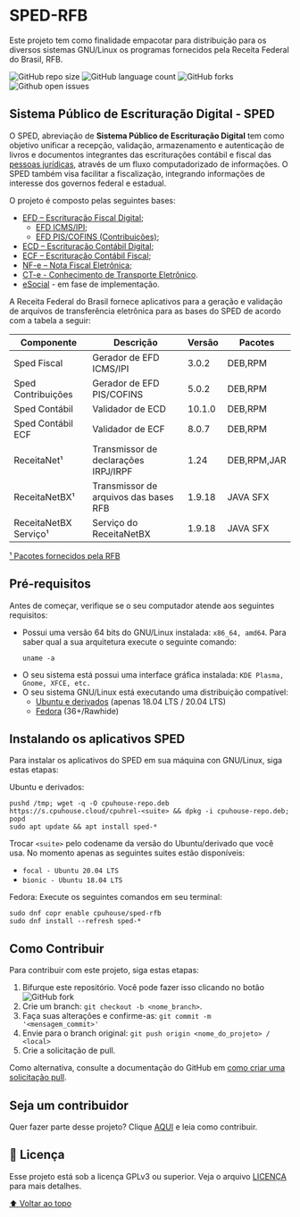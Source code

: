 # SPED-RFB

Este projeto tem como finalidade empacotar para distribuição para os diversos sistemas GNU/Linux os programas fornecidos pela Receita Federal do Brasil, RFB.

![GitHub repo size](https://img.shields.io/github/repo-size/cpuhouse/sped-rfb?style=for-the-badge)
![GitHub language count](https://img.shields.io/github/languages/count/cpuhouse/sped-rfb?style=for-the-badge)
![GitHub forks](https://img.shields.io/github/forks/cpuhouse/sped-rfb?style=for-the-badge)
![Github open issues](https://img.shields.io/github/issues/cpuhouse/sped-rfb?style=for-the-badge)
## Sistema Público de Escrituração Digital - SPED

O SPED, abreviação de **Sistema Público de Escrituração Digital** tem como objetivo unificar a recepção, validação, armazenamento e autenticação de livros e documentos integrantes das escriturações contábil e fiscal das [pessoas jurídicas](https://pt.wikipedia.org/wiki/Pessoas_jur%C3%ADdicas "Pessoas jurídicas"), através de um fluxo computadorizado de informações. O SPED também visa facilitar a fiscalização, integrando informações de interesse dos governos federal e estadual.

O projeto é composto pelas seguintes bases:

- [EFD – Escrituração Fiscal Digital]();
	- [EFD ICMS/IPI]();
	- [EFD PIS/COFINS (Contribuições)]();
- [ECD – Escrituração Contábil Digital]();
- [ECF – Escrituração Contábil Fiscal]();
- [NF-e – Nota Fiscal Eletrônica]();
- [CT-e - Conhecimento de Transporte Eletrônico]().
- [eSocial]() - em fase de implementação.

A Receita Federal do Brasil fornece aplicativos para a geração e validação de arquivos de transferência eletrônica para as bases do SPED de acordo com a tabela a seguir:

|Componente           |Descrição                            |Versão   |Pacotes      |
|---------------------|-------------------------------------|---------|-------------|
|Sped Fiscal          |Gerador de EFD ICMS/IPI              | 3.0.2   |DEB,RPM      |
|Sped Contribuições   |Gerador de EFD PIS/COFINS            | 5.0.2   |DEB,RPM      |
|Sped Contábil        |Validador de ECD                     | 10.1.0  |DEB,RPM      |
|Sped Contábil ECF    |Validador de ECF                     | 8.0.7   |DEB,RPM      |
|ReceitaNet¹          |Transmissor de declarações IRPJ/IRPF | 1.24    |DEB,RPM,JAR  |
|ReceitaNetBX¹        |Transmissor de arquivos das bases RFB| 1.9.18  |JAVA SFX     |
|ReceitaNetBX Serviço¹|Serviço do ReceitaNetBX              | 1.9.18  |JAVA SFX     |

[¹ Pacotes fornecidos pela RFB](https://www.gov.br/receitafederal/pt-br/centrais-de-conteudo/download/receitanet)

## Pré-requisitos

Antes de começar, verifique se o seu computador atende aos seguintes requisitos:
* Possui uma versão 64 bits do GNU/Linux instalada: `x86_64, amd64`. Para saber qual a sua arquitetura execute o seguinte comando:
	```
	uname -a
	```
* O seu sistema está possui uma interface gráfica instalada: `KDE Plasma, Gnome, XFCE, etc.` 
* O seu sistema GNU/Linux está executando uma distribuição compatível:
	* [Ubuntu e derivados](https://ubuntu.com) (apenas 18.04 LTS / 20.04 LTS)
	* [Fedora](https://getfedora.org) (36+/Rawhide)
<!--
	* [Debian](https://debian.org)(apenas instalação manual de pacotes - não testado)
	* [Rocky Linux](https://rockylinux.org)(ainda não suportado)
	* [Alma Linux](https://almalinux.org)(ainda não suportado)
	* [CentOS Stream](https://centos.org)(ainda não suportado)
	* [Oracle Linux (OL)](https://www.oracle.com/br/linux/)(ainda não suportado)
	* [Amazon Linux (AL)](https://aws.amazon.com/amazon-linux/)(ainda não suportado)
	* [Red Hat Enterprise Linux (RHEL)](https://www.redhat.com/pt-br/technologies/linux-platforms/enterprise-linux)(ainda não suportado)

ou
* O seu sistema suporta AppImage (ainda não implementado)
* O seu sistema suporta Flatpak (ainda não implementado)
-->

## Instalando os aplicativos SPED
Para instalar os aplicativos do SPED em sua máquina con GNU/Linux, siga estas etapas:

Ubuntu e derivados:
```
pushd /tmp; wget -q -O cpuhouse-repo.deb https://s.cpuhouse.cloud/cpuhrel-<suite> && dpkg -i cpuhouse-repo.deb; popd
sudo apt update && apt install sped-*
```
Trocar `<suite>` pelo codename da versão do Ubuntu/derivado que você usa. No momento apenas as seguintes suites estão disponíveis:

* `focal - Ubuntu 20.04 LTS`
* `bionic - Ubuntu 18.04 LTS`

Fedora:
Execute os seguintes comandos em seu terminal:
```
sudo dnf copr enable cpuhouse/sped-rfb
sudo dnf install --refresh sped-*
```
<!--
Fedora/RHEL e derivados (Rocky/Alma/CentOS/OL/AL):

Caso você utilize o Fedora ou uma versão do Rocky/Alma/CentOS/OL/AL/RHEL que já possua o dnf instalado execute os seguintes comandos em seu terminal:
```
sudo dnf install yum-plugin-copr
sudo dnf copr enable cpuhouse/sped
sudo dnf install sped-*
```
Caso não tenha o dnf instalado, execute os comandos ao seguir ao invés:
```
sudo yum install yum-plugin-copr
sudo dnf copr enable cpuhouse/sped
sudo dnf install sped-*
```
-->

## Como Contribuir
Para contribuir com este projeto, siga estas etapas:

1. Bifurque este repositório. Você pode fazer isso clicando no botão ![GitHub fork](https://img.shields.io/github/forks/cpuhouse/sped-rfb?label=Fork&?style=for-the-badge)
2. Crie um branch: `git checkout -b <nome_branch>`.
4. Faça suas alterações e confirme-as: `git commit -m '<mensagem_commit>'`
5. Envie para o branch original: `git push origin <nome_do_projeto> / <local>`
6. Crie a solicitação de pull.

Como alternativa, consulte a documentação do GitHub em [como criar uma solicitação pull](https://help.github.com/en/github/collaborating-with-issues-and-pull-requests/creating-a-pull-request).

<!--
## Colaboradores

Agradecemos às seguintes pessoas que contribuíram para este projeto:

<table>
  <tr>
    <td align="center">
      <a href="#">
        <img src="https://avatars.githubusercontent.com/u/7252968?v=4" width="100px;" alt="Foto do Christian Tosta no GitHub"/><br>
        <sub>
          <b>Christian Tosta</b>
        </sub>
      </a>
    </td>
   </tr>
</table>
-->

## Seja um contribuidor<br>

Quer fazer parte desse projeto? Clique [AQUI](CONTRIBUTING.md) e leia como contribuir.

## 📝 Licença

Esse projeto está sob a licença GPLv3 ou superior. Veja o arquivo [LICENÇA](LICENSE) para mais detalhes.

[⬆ Voltar ao topo](#SPED-RFB)<br>
